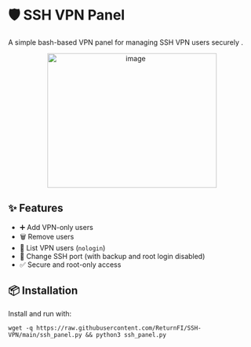 # 🛡️ SSH VPN Panel

A simple bash-based VPN panel for managing SSH VPN users securely .

<div align="center">
<img width="345" height="274" alt="image" src="https://github.com/user-attachments/assets/9b82d1eb-aef9-4f38-b04b-35ce8a106408" />
</div>

## ✨ Features

- ➕ Add VPN-only users
- 🗑️ Remove users
- 📄 List VPN users (`nologin`)
- 🔁 Change SSH port (with backup and root login disabled)
- ✅ Secure and root-only access

## 📦 Installation

Install and run with:

```
wget -q https://raw.githubusercontent.com/ReturnFI/SSH-VPN/main/ssh_panel.py && python3 ssh_panel.py
```
